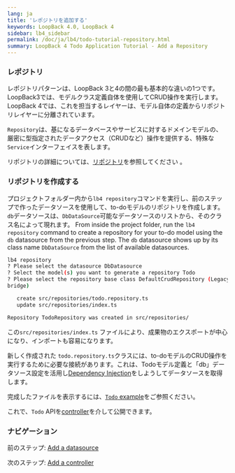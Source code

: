 ```yaml
---
lang: ja
title: 'レポジトリを追加する'
keywords: LoopBack 4.0, LoopBack 4
sidebar: lb4_sidebar
permalink: /doc/ja/lb4/todo-tutorial-repository.html
summary: LoopBack 4 Todo Application Tutorial - Add a Repository
---
```


### レポジトリ
レポジトリパターンは、LoopBack 3と4の間の最も基本的な違いの1つです。LoopBack3では、モデルクラス定義自体を使用してCRUD操作を実行します。LoopBack 4では、これを担当するレイヤーは、モデル自体の定義からリポジトリレイヤーに分離されています。

`Repository`は、基になるデータベースやサービスに対するドメインモデルの、厳密に型指定されたデータアクセス（CRUDなど）操作を提供する、特殊な`Service`インターフェイスを表します。

リポジトリの詳細については、[リポジトリ](../../Repositories.md)を参照してください 。

### リポジトリを作成する

プロジェクトフォルダー内から`lb4 repository`コマンドを実行し、前のステップで作ったデータソースを使用して、to-doモデルのリポジトリを作成します。`db`データソースは、`DbDataSource`可能なデータソースのリストから、そのクラス名によって現れます。
From inside the project folder, run the `lb4 repository` command to create a
repository for your to-do model using the `db` datasource from the previous
step. The `db` datasource shows up by its class name `DbDataSource` from the
list of available datasources.

```sh
lb4 repository
? Please select the datasource DbDatasource
? Select the model(s) you want to generate a repository Todo
? Please select the repository base class DefaultCrudRepository (Legacy juggler
bridge)

   create src/repositories/todo.repository.ts
   update src/repositories/index.ts

Repository TodoRepository was created in src/repositories/
```

この`src/repositories/index.ts` ファイルにより、成果物のエクスポートが中心になり、インポートも容易になります。

新しく作成された `todo.repository.ts`クラスには、to-doモデルのCRUD操作を実行するために必要な接続があります。これは、Todoモデル定義と「db」データソース設定を活用し[Dependency Injection](https://loopback.io/doc/en/lb4/Dependency-injection.html)をしようしてデータソースを取得します。

完成したファイルを表示するには、[`Todo` example](https://github.com/strongloop/loopback-next/blob/master/examples/todo/src/repositories/todo.repository.ts)をご参照ください。

これで、`Todo` APIを[controller](todo-tutorial-controller.md)を介して公開できます。

### ナビゲーション

前のステップ: [Add a datasource](todo-tutorial-datasource.md)

次のステップ: [Add a controller](todo-tutorial-controller.md)
